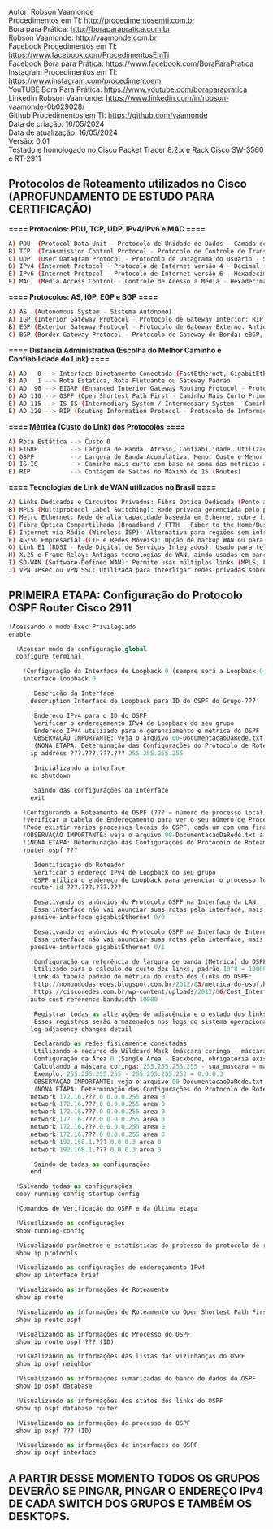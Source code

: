 Autor: Robson Vaamonde<br>
Procedimentos em TI: http://procedimentosemti.com.br<br>
Bora para Prática: http://boraparapratica.com.br<br>
Robson Vaamonde: http://vaamonde.com.br<br>
Facebook Procedimentos em TI: https://www.facebook.com/ProcedimentosEmTi<br>
Facebook Bora para Prática: https://www.facebook.com/BoraParaPratica<br>
Instagram Procedimentos em TI: https://www.instagram.com/procedimentoem<br>
YouTUBE Bora Para Prática: https://www.youtube.com/boraparapratica<br>
LinkedIn Robson Vaamonde: https://www.linkedin.com/in/robson-vaamonde-0b029028/<br>
Github Procedimentos em TI: https://github.com/vaamonde<br>
Data de criação: 16/05/2024<br>
Data de atualização: 16/05/2024<br>
Versão: 0.01<br>
Testado e homologado no Cisco Packet Tracer 8.2.x e Rack Cisco SW-3560 e RT-2911

## Protocolos de Roteamento utilizados no Cisco (APROFUNDAMENTO DE ESTUDO PARA CERTIFICAÇÃO)

**==== Protocolos: PDU, TCP, UDP, IPv4/IPv6 e MAC ====**
```bash
A) PDU  (Protocol Data Unit - Protocolo de Unidade de Dados - Camada de Dados) 
B) TCP  (Transmission Control Protocol - Protocolo de Controle de Transmissão - Confiabilidade)
C) UDP  (User Datagram Protocol - Protocolo de Datagrama do Usuário - Sem Confiabilidade)
D) IPv4 (Internet Protocol - Protocolo de Internet versão 4 - Decimal (Base 10) - 32 Bits - 4 Octetos)
E) IPv6 (Internet Protocol - Protocolo de Internet versão 6 - Hexadecimal (Base 16) - 128 Bits - 8 Hextetos)
F) MAC  (Media Access Control - Controle de Acesso a Média - Hexadecimal (Base 16) - 48 Bits)
```

**==== Protocolos: AS, IGP, EGP e BGP ====**
```bash
A) AS  (Autonomous System - Sistema Autônomo)
A) IGP (Interior Gateway Protocol - Protocolo de Gateway Interior: RIP, EIGP, OSPF e IS-IS)
B) EGP (Exterior Gateway Protocol - Protocolo de Gateway Externo: Antigo e Obsoleto)
C) BGP (Border Gateway Protocol - Protocolo de Gateway de Borda: eBGP, iBGP e MP-BGP)
```

**==== Distância Administrativa (Escolha do Melhor Caminho e Confiabilidade do Link) ====**
```bash
A) AD   0 --> Interface Diretamente Conectada (FastEthernet, GigabitEthernet)
B) AD   1 --> Rota Estática, Rota Flutuante ou Gateway Padrão
C) AD  90 --> EIGRP (Enhanced Interior Gateway Routing Protocol - Protocolo de Roteamento de Gateway Interno Aprimorado)
D) AD 110 --> OSPF (Open Shortest Path First - Caminho Mais Curto Primeiro)
E) AD 115 --> IS-IS (Intermediary System / Intermediary System - Caminho Mais Curto para as Rotas)
E) AD 120 --> RIP (Routing Information Protocol - Protocolo de Informações de Roteamento)
```

**==== Métrica (Custo do Link) dos Protocolos ====**
```bash
A) Rota Estática --> Custo 0
B) EIGRP         --> Largura de Banda, Atraso, Confiabilidade, Utilização, MTU (Maximum Transmission Unit) e Contagem de Saltos
C) OSPF          --> Largura de Banda Acumulativa, Menor Custo e Menor Distância
D) IS-IS         --> Caminho mais curto com base na soma das métricas ao longo de um caminho
E) RIP           --> Contagem de Saltos no Máximo de 15 (Routes)
```

**==== Tecnologias de Link de WAN utilizados no Brasil ====**
```bash
A) Links Dedicados e Circuitos Privados: Fibra Óptica Dedicada (Ponto a Ponto ou Internet Dedicada);
B) MPLS (Multiprotocol Label Switching): Rede privada gerenciada pelo provedor;
C) Metro Ethernet: Rede de alta capacidade baseada em Ethernet sobre fibra óptica;
D) Fibra Óptica Compartilhada (Broadband / FTTH - Fiber to the Home/Business);
E) Internet via Rádio (Wireless ISP): Alternativa para regiões sem infraestrutura de fibra;
F) 4G/5G Empresarial (LTE e Redes Móveis): Opção de backup WAN ou para locais sem outra conectividade;
G) Link E1 (RDSI - Rede Digital de Serviços Integrados): Usado para telefonia e dados em conexões ponto a ponto;
H) X.25 e Frame Relay: Antigas tecnologias de WAN, ainda usadas em bancos e automação industrial;
I) SD-WAN (Software-Defined WAN): Permite usar múltiplos links (MPLS, Fibra, 4G/5G) de forma inteligente;
J) VPN IPsec ou VPN SSL: Utilizada para interligar redes privadas sobre a Internet pública.
```

## PRIMEIRA ETAPA: Configuração do Protocolo OSPF Router Cisco 2911

```python
!Acessando o modo Exec Privilegiado
enable

  !Acessar modo de configuração global
  configure terminal

    !Configuração da Interface de Loopback 0 (sempre será a Loopback 0, não mudar o número)
    interface loopback 0

      !Descrição da Interface
      description Interface de Loopback para ID do OSPF do Grupo-???

      !Endereço IPv4 para o ID do OSPF
      !Verificar o endereçamento IPv4 de Loopback do seu grupo
      !Endereço IPv4 utilizado para o gerenciamento e métrica do OSPF
      !OBSERVAÇÃO IMPORTANTE: veja o arquivo 00-DocumentacaoDaRede.txt a partir da linha: 270 
      !(NONA ETAPA: Determinação das Configurações do Protocolo de Roteamento Dinâmico OSPF)
      ip address ???.???.???.??? 255.255.255.255

      !Inicializando a interface
      no shutdown

      !Saindo das configurações da Interface
      exit

    !Configurando o Roteamento de OSPF (??? = número de processo local)
    !Verificar a tabela de Endereçamento para ver o seu número de Processo Local
    !Pode existir vários processos locais do OSPF, cada um com uma finalidade diferente
    !OBSERVAÇÃO IMPORTANTE: veja o arquivo 00-DocumentacaoDaRede.txt a partir da linha: 270 
    !(NONA ETAPA: Determinação das Configurações do Protocolo de Roteamento Dinâmico OSPF)
    router ospf ???

      !Identificação do Roteador
      !Verificar o endereço IPv4 de Loopback do seu grupo
      !OSPF utiliza o endereço de Loopback para gerenciar o processo local
      router-id ???.???.???.???

      !Desativando os anúncios do Protocolo OSPF na Interface da LAN
      !Essa interface não vai anunciar suas rotas pela interface, mais pode receber anúncios
      passive-interface gigabitEthernet 0/0

      !Desativando os anúncios do Protocolo OSPF na Interface de Internet
      !Essa interface não vai anunciar suas rotas pela interface, mais pode receber anúncios
      passive-interface gigabitEthernet 0/1

      !Configuração da referência de largura de banda (Métrica) do OSPF
      !Utilizado para o cálculo de custo dos links, padrão 10^8 = 100000000 bps (100 Mbps)
      !Link da tabela padrão de métrica do custo dos links do OSPF: 
      !http://nomundodasredes.blogspot.com.br/2012/03/metrica-do-ospf.html
      !https://ciscoredes.com.br/wp-content/uploads/2012/06/Cost_Interface.png
      auto-cost reference-bandwidth 10000

      !Registrar todas as alterações de adjacência e o estado dos links
      !Esses registros serão armazenados nos logs do sistema operacional do IOS
      log-adjacency-changes detail

      !Declarando as redes fisicamente conectadas
      !Utilizando o recurso de Wildcard Mask (máscara coringa - máscara invertida)
      !Configuração da Área 0 (Single Area - Backbone, obrigatória existir na topologia)
      !Calculando a máscara coringa: 255.255.255.255 - sua_mascara = máscara coringa
      !Exemplo: 255.255.255.255 - 255.255.255.252 = 0.0.0.3
      !OBSERVAÇÃO IMPORTANTE: veja o arquivo 00-DocumentacaoDaRede.txt a partir da linha: 270 
      !(NONA ETAPA: Determinação das Configurações do Protocolo de Roteamento Dinâmico OSPF)
      network 172.16.???.0 0.0.0.255 area 0
      network 172.16.???.0 0.0.0.255 area 0
      network 172.16.???.0 0.0.0.255 area 0
      network 172.16.???.0 0.0.0.255 area 0
      network 172.16.???.0 0.0.0.255 area 0
      network 172.16.???.0 0.0.0.255 area 0
      network 192.168.1.??? 0.0.0.3 area 0
      network 192.168.1.??? 0.0.0.3 area 0

      !Saindo de todas as configurações
      end

  !Salvando todas as configurações
  copy running-config startup-config

  !Comandos de Verificação do OSPF e da última etapa

  !Visualizando as configurações
  show running-config

  !Visualizando parâmetros e estatísticas do processo do protocolo de roteamento IP
  show ip protocols

  !Visualizando as configurações de endereçamento IPv4
  show ip interface brief

  !Visualizando as informações de Roteamento
  show ip route

  !Visualizando as informações de Roteamento do Open Shortest Path First (OSPF)
  show ip route ospf 

  !Visualizando as informações do Processo do OSPF
  show ip route ospf ??? (ID)

  !Visualizando as informações das listas das vizinhanças do OSPF
  show ip ospf neighbor

  !Visualizando as informações sumarizadas do banco de dados do OSPF
  show ip ospf database

  !Visualizando as informações dos statos dos links do OSPF
  show ip ospf database router

  !Visualizando as informações do processo do OSPF
  show ip ospf ??? (ID)

  !Visualizando as informações de interfaces do OSPF
  show ip ospf interface
```

## A PARTIR DESSE MOMENTO TODOS OS GRUPOS DEVERÃO SE PINGAR, PINGAR O ENDEREÇO IPv4 DE CADA SWITCH DOS GRUPOS E TAMBÉM OS DESKTOPS.